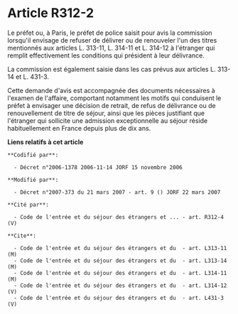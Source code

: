 # Article R312-2

Le préfet ou, à Paris, le préfet de police saisit pour avis la commission lorsqu'il envisage de refuser de délivrer ou de
renouveler l'un des titres mentionnés aux articles L. 313-11, L. 314-11 et L. 314-12 à l'étranger qui remplit effectivement
les conditions qui président à leur délivrance.

La commission est également saisie dans les cas prévus aux articles L. 313-14 et L. 431-3.

Cette demande d'avis est accompagnée des documents nécessaires à l'examen de l'affaire, comportant notamment les motifs qui
conduisent le préfet à envisager une décision de retrait, de refus de délivrance ou de renouvellement de titre de séjour,
ainsi que les pièces justifiant que l'étranger qui sollicite une admission exceptionnelle au séjour réside habituellement en
France depuis plus de dix ans.

**Liens relatifs à cet article**

	**Codifié par**:

	  - Décret n°2006-1378 2006-11-14 JORF 15 novembre 2006

	**Modifié par**:

	  - Décret n°2007-373 du 21 mars 2007 - art. 9 () JORF 22 mars 2007

	**Cité par**:

	  - Code de l'entrée et du séjour des étrangers et ... - art. R312-4 (V)

	**Cite**:

	  - Code de l'entrée et du séjour des étrangers et du  - art. L313-11 (M)
	  - Code de l'entrée et du séjour des étrangers et du  - art. L313-14 (M)
	  - Code de l'entrée et du séjour des étrangers et du  - art. L314-11 (M)
	  - Code de l'entrée et du séjour des étrangers et du  - art. L314-12 (V)
	  - Code de l'entrée et du séjour des étrangers et du  - art. L431-3 (V)

